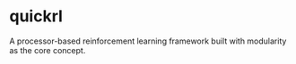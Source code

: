 # quickrl
A processor-based reinforcement learning framework built with modularity as the core concept.
